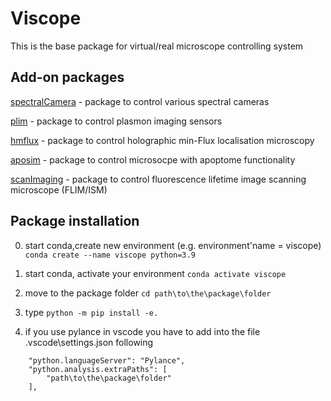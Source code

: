 # Viscope
This is the  base package for virtual/real microscope controlling system

## Add-on packages
[spectralCamera](https://github.com/ondrejstranik/spectralCamera) - package to control various spectral cameras

[plim](https://github.com/ondrejstranik/plim) -  package to control plasmon imaging sensors

[hmflux](https://github.com/ondrejstranik/hmflux) - package to control holographic min-Flux localisation microscopy

[aposim](https://github.com/ondrejstranik/aposim) -  package to control microsocpe with apoptome functionality

[scanImaging](https://github.com/ondrejstranik/scanImaging) - package to control fluorescence lifetime image scanning microscope (FLIM/ISM) 




## Package installation
0. start conda,create new environment (e.g. environment'name  = viscope) `conda create --name viscope python=3.9`
1. start conda, activate your environment `conda activate viscope`
2. move to the package folder `cd path\to\the\package\folder` 
3. type `python -m pip install -e.`

4. if you use pylance in vscode you have to add into the file .vscode\settings.json following
```
    "python.languageServer": "Pylance",
    "python.analysis.extraPaths": [
        "path\to\the\package\folder"
    ],

